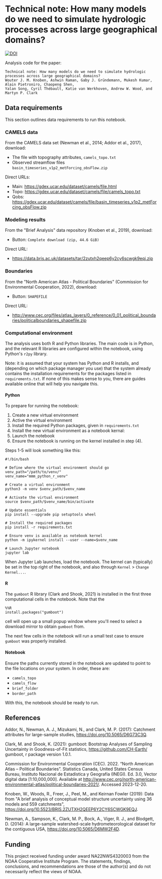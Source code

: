 # Technical note: How many models do we need to simulate hydrologic processes across large geographical domains? 


[![DOI](https://zenodo.org/badge/849451863.svg)](https://zenodo.org/doi/10.5281/zenodo.13515768)



Analysis code for the paper:

```
Technical note: How many models do we need to simulate hydrologic processes across large geographical domains? 
Wouter J. M. Knoben, Ashwin Raman, Gaby J. Gründemann, Mukesh Kumar, Alain Pietroniro, Chaopeng Shen,
Yalan Song, Cyril Thébault, Katie van Werkhoven, Andrew W. Wood, and Martyn P. Clark
```

## Data requirements
This section outlines data requirements to run this notebook.

### CAMELS data
From the CAMELS data set (Newman et al., 2014; Addor et al., 2017), download:
- The file with topography attributes, `camels_topo.txt` 
- Observed streamflow files `basin_timeseries_v1p2_metForcing_obsFlow.zip`

Direct URLs:
- Main: https://gdex.ucar.edu/dataset/camels/file.html
- Topo: https://gdex.ucar.edu/dataset/camels/file/camels_topo.txt
- Qobs: https://gdex.ucar.edu/dataset/camels/file/basin_timeseries_v1p2_metForcing_obsFlow.zip

### Modeling results
From the "Brief Analysis" data repository (Knoben et al., 2019), download:
- Button: `Complete download (zip, 44.6 GiB)`

Direct URL:
- https://data.bris.ac.uk/datasets/tar/2zutxh2qeep6y2cy6scwgk9eqj.zip

### Boundaries
From the "North American Atlas - Political Boundaries" (Commission for Environmental Cooperation, 2022), download:
- Button: `SHAPEFILE`

Direct URL:
- http://www.cec.org/files/atlas_layers/0_reference/0_01_political_boundaries/politicalboundaries_shapefile.zip


### Computational environment
The analysis uses both R and Python libraries. The main code is in Python, and the relevant R libraries are configured within the notebook, using Python's `r2py` library.

Note: it is assumed that your system has Python and R installs, and (depending on which package manager you use) that the system already contains the installation requirements for the packages listed in `requirements.txt`. If none of this makes sense to you, there are guides available online that will help you navigate this.

#### Python
To prepare for running the notebook:
1. Create a new virtual environment
2. Active the virtual environment
3. Install the required Python packages, given in `requirements.txt`
4. Install the new virtual environment as a notebook kernal:
5. Launch the notebook
6. Ensure the notebook is running on the kernel installed in step (4).

Steps 1-5 will look something like this:

```
#!/bin/bash

# Define where the virtual environment should go
venv_path="/path/to/venv/"
venv_name="mmm_python_r_venv"

# Create a virtual environment
python3 -m venv $venv_path/$venv_name

# Activate the virtual environment
source $venv_path/$venv_name/bin/activate

# Update essentials
pip install --upgrade pip setuptools wheel

# Install the required packages
pip install -r requirements.txt

# Ensure venv is available as notebook kernel
python -m ipykernel install --user --name=$venv_name

# Launch Jupyter notebook
jupyter lab
```

When Jupyter Lab launches, load the notebook. The kernel can (typically) be set in the top right of the notebook, and also through `Kernel` > `Change Kernel...`.

#### R
The `gumboot` R library (Clark and Shook, 2021) is installed in the first three computational cells in the notebook. Note that the 

```
%%R
install.packages("gumboot")
```
cell will open up a small popup window where you'll need to select a download mirror to obtain `gumboot` from.

The next few cells in the notebook will run a small test case to ensure `gumboot` was properly installed.

#### Notebook
Ensure the paths currently stored in the notebook are updated to point to the file locations on your system. In order, these are:
- `camels_topo`
- `camels_flow`
- `brief_folder`
- `border_path`

With this, the notebook should be ready to run.

## References
Addor, N., Newman, A. J., Mizukami, N., and Clark, M. P. (2017): Catchment attributes for large-sample studies, https://doi.org/10.5065/D6G73C3Q.

Clark, M. and Shook, K. (2021): gumboot: Bootstrap Analyses of Sampling Uncertainty in Goodness-of-Fit statistics, https://github.com/CH-Earth/
gumboot, r package version 1.0.1.

Commission for Environmental Cooperation (CEC). 2022. “North American Atlas – Political Boundaries”. Statistics Canada, United States Census Bureau, Instituto Nacional de Estadística y Geografía (INEGI). Ed. 3.0, Vector digital data [1:10,000,000]. Available at http://www.cec.org/north-american-environmental-atlas/political-boundaries-2021/. Accessed 2023-12-20.

Knoben, W., Woods, R., Freer, J., Peel, M., and Keirnan Fowler (2019): Data from "A brief analysis of conceptual model structure uncertainty using
36 models and 559 catchments", https://doi.org/10.5523/BRIS.2ZUTXH2QEEP6Y2CY6SCWGK9EQJ.

Newman, A., Sampson, K., Clark, M. P., Bock, A., Viger, R. J., and Blodgett, D. (2014): A large-sample watershed-scale hydrometeorological
dataset for the contiguous USA, https://doi.org/10.5065/D6MW2F4D.

## Funding
This project received funding under award NA22NWS4320003 from the NOAA Cooperative Institute Program. The statements, findings, conclusions, and recommendations are those of the author(s) and do not necessarily reflect the views of NOAA.
